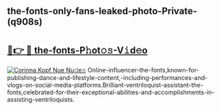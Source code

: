 ## the-fonts-only-fans​-leaked-photo​-Private-(q908s)


# <h2><a href="https://mediaupload.pro?title=the-fonts&ref=git">🔗👉 🔴 the-fonts-P𝚑ot𝚘𝚜-V𝚒d𝚎o</a></h2>

[![Corinna Kopf Nue Nu𝚍e𝚜](https://i.imgur.com/0qMVB7G.gif)](https://mediaupload.pro?title=the-fonts&ref=git)
Online-influencer-the-fonts,known-for-publishing-dance-and-lifestyle-content,-including-performances-and-vlogs-on-social-media-platforms.Brilliant-ventriloquist-assistant-the-fonts,celebrated-for-their-exceptional-abilities-and-accomplishments-in-assisting-ventriloquists.  
